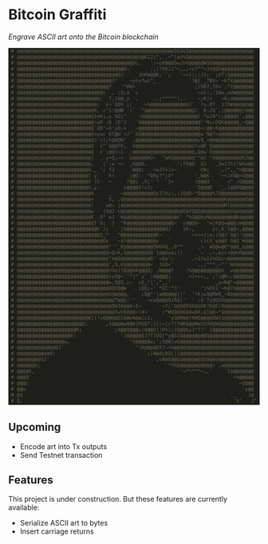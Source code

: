 # Bitcoin Graffiti
*Engrave ASCII art onto the Bitcoin blockchain*

![ASCII SAYLOR](https://github.com/sjorsvanheuveln/blockchain_graffiti/blob/main/saylor.png)

## Upcoming

- Encode art into Tx outputs
- Send Testnet transaction

## Features
This project is under construction. But these features are currently available:

- Serialize ASCII art to bytes
- Insert carriage returns